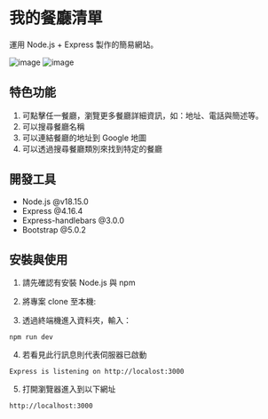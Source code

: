 # 我的餐廳清單

運用 Node.js + Express 製作的簡易網站。


![image](https://github.com/pleasesailas/Restaurant-List/blob/main/restaurant_list_index.png)
![image](https://github.com/pleasesailas/Restaurant-List/blob/main/restaurant_list_show.png)


## 特色功能

1. 可點擊任一餐廳，瀏覽更多餐廳詳細資訊，如：地址、電話與簡述等。
2. 可以搜尋餐廳名稱
3. 可以連結餐廳的地址到 Google 地圖
4. 可以透過搜尋餐廳類別來找到特定的餐廳

## 開發工具

* Node.js @v18.15.0
* Express @4.16.4
* Express-handlebars @3.0.0
* Bootstrap @5.0.2

## 安裝與使用

1. 請先確認有安裝 Node.js 與 npm 

2. 將專案 clone 至本機:

3. 透過終端機進入資料夾，輸入：
```
npm run dev
```

4. 若看見此行訊息則代表伺服器已啟動
```
Express is listening on http://localost:3000
```

5. 打開瀏覽器進入到以下網址
```
http://localhost:3000
```
